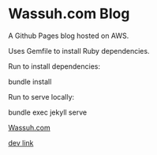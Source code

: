 # Wassuh.com Blog

A Github Pages blog hosted on AWS.

Uses Gemfile to install Ruby dependencies.


Run to install dependencies:

bundle install

Run to serve locally:

bundle exec jekyll serve


[Wassuh.com](https://wassuh.com) 


[dev link](https://github.com/barryclark/jekyll-now/) 
